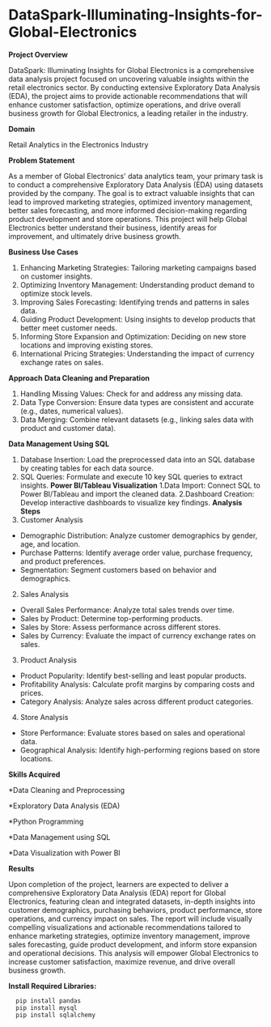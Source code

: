 # **DataSpark-Illuminating-Insights-for-Global-Electronics**

**Project Overview**

DataSpark: Illuminating Insights for Global Electronics is a comprehensive data analysis project focused on uncovering valuable insights within the retail electronics sector. By conducting extensive Exploratory Data Analysis (EDA), the project aims to provide actionable recommendations that will enhance customer satisfaction, optimize operations, and drive overall business growth for Global Electronics, a leading retailer in the industry.


**Domain**

Retail Analytics in the Electronics Industry

**Problem Statement**

As a member of Global Electronics' data analytics team, your primary task is to conduct a comprehensive Exploratory Data Analysis (EDA) using datasets provided by the company. The goal is to extract valuable insights that can lead to improved marketing strategies, optimized inventory management, better sales forecasting, and more informed decision-making regarding product development and store operations. This project will help Global Electronics better understand their business, identify areas for improvement, and ultimately drive business growth.

**Business Use Cases**
1. Enhancing Marketing Strategies: Tailoring marketing campaigns based on customer insights.
2. Optimizing Inventory Management: Understanding product demand to optimize stock levels.
3. Improving Sales Forecasting: Identifying trends and patterns in sales data.
4. Guiding Product Development: Using insights to develop products that better meet customer needs.
5. Informing Store Expansion and Optimization: Deciding on new store locations and improving existing stores.
6. International Pricing Strategies: Understanding the impact of currency exchange rates on sales.

**Approach**
 **Data Cleaning and Preparation**
1. Handling Missing Values: Check for and address any missing data.
2. Data Type Conversion: Ensure data types are consistent and accurate (e.g., dates, numerical values).
3. Data Merging: Combine relevant datasets (e.g., linking sales data with product and customer data).
 
 **Data Management Using SQL**
1. Database Insertion: Load the preprocessed data into an SQL database by creating tables for each data source.
2. SQL Queries: Formulate and execute 10 key SQL queries to extract insights.
 **Power BI/Tableau Visualization**
1.Data Import: Connect SQL to Power BI/Tableau and import the cleaned data.
2.Dashboard Creation: Develop interactive dashboards to visualize key findings.
**Analysis Steps**
1. Customer Analysis
- Demographic Distribution: Analyze customer demographics by gender, age, and location.
- Purchase Patterns: Identify average order value, purchase frequency, and product preferences.
- Segmentation: Segment customers based on behavior and demographics.
2. Sales Analysis
- Overall Sales Performance: Analyze total sales trends over time.
- Sales by Product: Determine top-performing products.
- Sales by Store: Assess performance across different stores.
- Sales by Currency: Evaluate the impact of currency exchange rates on sales.
3. Product Analysis
- Product Popularity: Identify best-selling and least popular products.
- Profitability Analysis: Calculate profit margins by comparing costs and prices.
- Category Analysis: Analyze sales across different product categories.
4. Store Analysis
- Store Performance: Evaluate stores based on sales and operational data.
- Geographical Analysis: Identify high-performing regions based on store locations.


**Skills Acquired**

*Data Cleaning and Preprocessing

*Exploratory Data Analysis (EDA)

*Python Programming

*Data Management using SQL

*Data Visualization with Power BI

**Results**

Upon completion of the project, learners are expected to deliver a comprehensive Exploratory Data Analysis (EDA) report for Global Electronics, featuring clean and integrated datasets, in-depth insights into customer demographics, purchasing behaviors, product performance, store operations, and currency impact on sales. The report will include visually compelling visualizations and actionable recommendations tailored to enhance marketing strategies, optimize inventory management, improve sales forecasting, guide product development, and inform store expansion and operational decisions. This analysis will empower Global Electronics to increase customer satisfaction, maximize revenue, and drive overall business growth.


**Install Required Libraries:**

      pip install pandas
      pip install mysql
      pip install sqlalchemy 
      
      
